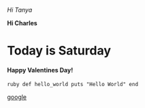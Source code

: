 *Hi Tanya*

**Hi Charles**

# Today is Saturday

#### Happy Valentines Day!

`ruby
def hello_world
	puts "Hello World"
end`

[google](www.google.com)